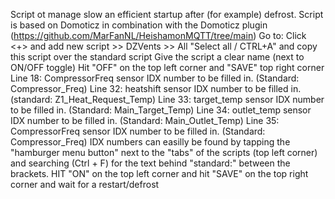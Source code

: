 Script ot manage slow an efficient startup after (for example) defrost.
Script is based on Domoticz in combination with the Domoticz plugin (https://github.com/MarFanNL/HeishamonMQTT/tree/main)
Go to: <Settings> <More Options> <Events>
Click <+> and add new script >> DZVents >> All
"Select all / CTRL+A" and copy this script over the standard script
Give the script a clear name (next to ON/OFF toggle)
Hit "OFF" on the top left corner and "SAVE" top right corner
Line 18: CompressorFreq sensor IDX number to be filled in. (Standard: Compressor_Freq)
Line 32: heatshift sensor IDX number to be filled in. (standard: Z1_Heat_Request_Temp)
Line 33: target_temp sensor IDX number to be filled in. (Standard: Main_Target_Temp)
Line 34: outlet_temp sensor IDX number to be filled in.  (Standard: Main_Outlet_Temp)
Line 35: CompressorFreq sensor IDX number to be filled in. (Standard: Compressor_Freq)
IDX numbers can easilly be found by tapping the "hamburger menu button" next to the "tabs" of the scripts (top left corner) and searching (Ctrl + F) for the text behind "standard:" between the brackets.
HIT "ON" on the top left corner and hit "SAVE" on the top right corner and wait for a restart/defrost
